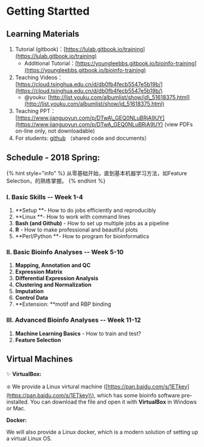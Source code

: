 # Getting Startted

## Learning Materials

1. Tutorial \(gitbook\)：[https://lulab.gitbook.io/training](https://lulab.gitbook.io/training)
   * Additional Tutorial：[https://youngleebbs.gitbook.io/bioinfo-training](https://youngleebbs.gitbook.io/bioinfo-training)
2. Teaching Videos：[https://cloud.tsinghua.edu.cn/d/db0fb4fecb5547e5b19b/](https://cloud.tsinghua.edu.cn/d/db0fb4fecb5547e5b19b/)
   * @youku: [http://list.youku.com/albumlist/show/id\_51618375.html](http://list.youku.com/albumlist/show/id_51618375.html)
3. Teaching PPT：[https://www.jianguoyun.com/p/DTwA\_GEQ0NLuBRjA9UY](https://www.jianguoyun.com/p/DTwA_GEQ0NLuBRjA9UY) \(view PDFs on-line only, not downloadable\)
4. For students: [github](https://lulab.github.io/training) （shared code and documents）

## Schedule - 2018 Spring:

{% hint style="info" %}
从零基础开始，直到基本机器学习方法，如Feature Selection，的熟练掌握。
{% endhint %}

### I. Basic Skills  -- Week 1-4

1. **Setup **- How to do  jobs efficiently and reproducibly 
2. **Linux **- How to work with command lines
3. **Bash \(and Github\)** - How to set up multiple jobs as a pipeline
4. **R** - How to make professional and beautiful plots
5. **Perl/Python **- How to program for bioinformatics

### II. Basic Bioinfo Analyses  -- Week 5-10

1. **Mapping, Annotation **and** QC**
2. **Expression Matrix**
3. **Differential Expression Analysis**
4. **Clustering and Normalization** 
5. **Imputation**
6. **Control Data**
7. **Extension: **motif and RBP binding

### III. Advanced Bioinfo Analyses  -- Week 11-12

1. **Machine Learning Basics** - How to train and test?
2. **Feature Selection**

## Virtual Machines

✨ **VirtualBox:**

:sparkle: We provide a Linux virtural machine \([https://pan.baidu.com/s/1ETkey](https://pan.baidu.com/s/1ETkey)\), which has some bioinfo software pre-installed. You can download the file and open it with **VirtualBox** in Windows or Mac.

**Docker:**

We will also provide a Linux docker, which is a modern solution of setting up a virtual Linux OS.

